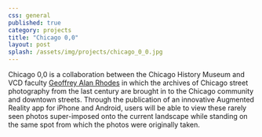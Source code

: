 ```yaml
---
css: general
published: true
category: projects
title: "Chicago 0,0"
layout: post
splash: /assets/img/projects/chicago_0_0.jpg
---
```


Chicago 0,0 is a collaboration between the Chicago History Museum and VCD faculty [Geoffrey Alan Rhodes](http://garhodes.com/) in which the archives of Chicago street photography from the last century are brought in to the Chicago community and downtown streets.  Through the publication of an innovative Augmented Reality app for iPhone and Android, users will be able to view these rarely seen photos super-imposed onto the current landscape while standing on the same spot from which the photos were originally taken.